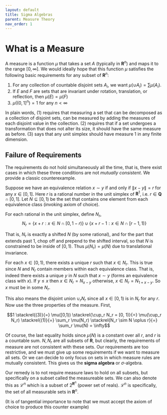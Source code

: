 ```yaml
---
layout: default
title: Sigma Algebras
parent: Measure Theory
nav_order: 1
---
```


# What is a Measure

A measure is a function $\mu$ that takes a set $A$ (typically in $\mathbf{R}^n$) and maps it to the range $[0,\infty]$. We would ideally hope that this function $\mu$ satisfies the following basic requirements for any subset of $\mathbf{R}^n$:

1. For any collection of countable disjoint sets $A_i$, we want $\mu(\cup A_i) = \sum \mu(A_i)$.
2. If $E$ and $F$ are sets that are invariant under rotation, translation, or reflection, then $\mu(E) = \mu(F)$
3. $\mu((0,1]^n) = 1$ for any $n < \infty$

In plain words, (1) requires that measuring a set that can be decomposed as a collection of disjoint sets, can be measured by adding the measures of each disjoint value in the collection. (2) requires that if a set undergoes a transformation that does not alter its size, it should have the same measure as before. (3) says that any unit simplex should have measure 1 in any finite dimension.

## Failure of Requirements

The requirements do not hold simultaneously all the time, that is, there exist cases in which these three conditions are not *mutually consistent*. We provide a classic counterexample.

Suppose we have an equivalence relation $x\sim y$ if and only if $\|x-y\| = r$ for any $x \in [0,1]$. Here $r$ is a rational number in the unit simplex of $\mathbf{R}^1$, i.e. $r \in \mathbf{Q}\cap [0,1]$. Let $N \subseteq [0,1)$ be the set that contains one element from each equivalence class (invoking axiom of choice). 

For each rational in the unit simplex, define $N_r$,
$$N_r=\{x+r : x \in N\cap[0,1-r)\} \cup \{x+r-1: x\in N\cap[r-1, 1)\}$$

That is, $N_r$ is exactly a shifted $N$ (by some rational), and for the part that extends past 1, chop off and prepend to the shifted interval, so that $N$ is constrained to be inside of $[0,1)$. Thus $\mu(N_r) = \mu(N)$ due to translational invariance.

For each $x \in [0, 1)$, there exists a unique $r$ such that $x \in N_r$. This is true since $N$ and $N_r$ contain members within each equivalence class. That is, indeed there exists a unique $y$ in $N$ such that $x\sim y$ (forms an equivalence class with $x$). If $y\leq x$ then $x \in N_r = N_{x-y}$ otherwise, $x\in N_r = N_{1+x-y}$. So $x$ must be in some $N_r$. 

This also means the disjoint union $\cup_r N_r$ since all $x \in [0, 1)$ is in $N_r$ for any $r$. Now use the three properties of the measure. First,

$$1 \stackrel{(3)}{=} \mu([0,1)) \stackrel{\cup_r N_r = [0, 1)}{=} \mu(\cup_r N_r) \stackrel{(1)}{=} \sum_r \mu(N_r) \stackrel{N_r \sim N \oplus r}{=} \sum_r \mu(N) = \infty$$

Of course, the last equality holds since $\mu(N)$ is a constant over all $r$, and $r$ is a countable sum. $N, N_r$ are all subsets of $\mathbf{R}$, but clearly, the requirements of measure are not consistent with these sets. Our requirements are too restrictive, and we must give up some requirements if we want to measure all sets. Or we can decide to only focus on sets in which measure rules are mutually consistent. This gives us the **sigma algebra** or $\sigma$-algebra. 

Our remedy is to not require measure laws to hold on all subsets, but specifically on a subset called the measureable sets. We can also denote this as $\mathcal{L}^n$ which is a subset of $2^{\mathbf{R}^n}$ (power set of reals). $\mathcal{L}^n$ is specifically, the set of all measurable sets in $\mathbf{R}^n$. 

(It is of tangential importance to note that we must accept the axiom of choice to produce this counter example)

